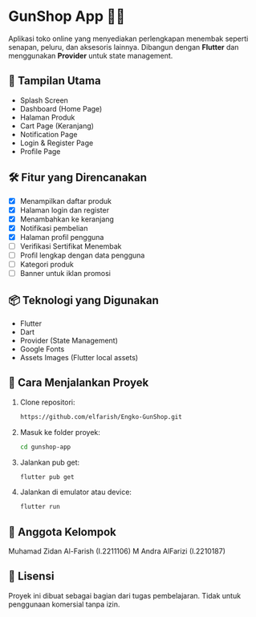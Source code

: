 # GunShop App 🛒🔫

Aplikasi toko online yang menyediakan perlengkapan menembak seperti senapan, peluru, dan aksesoris lainnya. Dibangun dengan **Flutter** dan menggunakan **Provider** untuk state management.

## 📱 Tampilan Utama

- Splash Screen
- Dashboard (Home Page)
- Halaman Produk
- Cart Page (Keranjang)
- Notification Page
- Login & Register Page
- Profile Page

## 🛠 Fitur yang Direncanakan

- [x] Menampilkan daftar produk
- [x] Halaman login dan register
- [x] Menambahkan ke keranjang
- [x] Notifikasi pembelian
- [x] Halaman profil pengguna
- [ ] Verifikasi Sertifikat Menembak
- [ ] Profil lengkap dengan data pengguna
- [ ] Kategori produk
- [ ] Banner untuk iklan promosi

## 📦 Teknologi yang Digunakan

- Flutter
- Dart
- Provider (State Management)
- Google Fonts
- Assets Images (Flutter local assets)

## 🧪 Cara Menjalankan Proyek

1. Clone repositori:

   ```bash
   https://github.com/elfarish/Engko-GunShop.git
   ```

2. Masuk ke folder proyek:

   ```bash
   cd gunshop-app
   ```

3. Jalankan pub get:

   ```bash
   flutter pub get
   ```

4. Jalankan di emulator atau device:

   ```bash
   flutter run
   ```

## 👥 Anggota Kelompok

Muhamad Zidan Al-Farish (I.2211106)
M Andra AlFarizi (I.2210187)

## 📄 Lisensi

Proyek ini dibuat sebagai bagian dari tugas pembelajaran. Tidak untuk penggunaan komersial tanpa izin.
